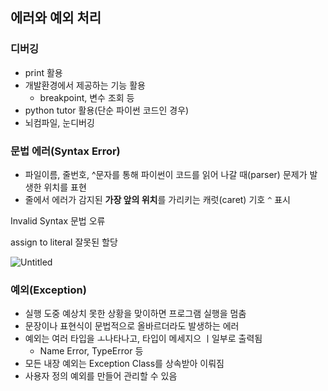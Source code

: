 ## 에러와 예외 처리

### 디버깅

- print 활용
- 개발환경에서 제공하는 기능 활용
  - breakpoint, 변수 조회 등
- python tutor 활용(단순 파이썬 코드인 경우)
- 뇌컴파일, 눈디버깅

### 문법 에러(Syntax Error)

- 파일이름, 줄번호, ^문자를 통해 파이썬이 코드를 읽어 나갈 때(parser) 문제가 발생한 위치를 표현
- 줄에서 에러가 감지된 **가장 앞의 위치**를 가리키는 캐럿(caret) 기호 `^` 표시

Invalid Syntax 문법 오류

assign to literal 잘못된 할당

![Untitled](https://s3-us-west-2.amazonaws.com/secure.notion-static.com/616ef70d-54b6-4f0a-ae0e-dad313f0d8d5/Untitled.png)

### 예외(Exception)

- 실행 도중 예상치 못한 상황을 맞이하면 프로그램 실행을 멈춤
- 문장이나 표현식이 문법적으로 올바르더라도 발생하는 에러
- 예외는 여러 타입을 ㅗ나타나고, 타입이 메세지으 ㅣ일부로 출력됨
  - Name Error, TypeError 등
- 모든 내장 예외는 Exception Class를 상속받아 이뤄짐
- 사용자 정의 예외를 만들어 관리할 수 있음
